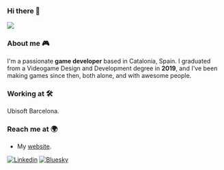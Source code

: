 ### Hi there 👋

![](https://github-readme-stats-ten-wine.vercel.app/api?username=guillemsc&count_private=true&theme=tokyonight&show_icons=true)

### About me :video_game:

I'm a passionate **game developer** based in Catalonia, Spain. I graduated from a Videogame Design and Development degree in **2019**, and I've been making games since then, both alone, and with awesome people.  

### Working at 🛠️
Ubisoft Barcelona.

### Reach me at 🌍

- My [website](https://sites.google.com/view/guillemsc).

[![Linkedin](https://img.shields.io/badge/linkedin-%230077B5.svg?style=for-the-badge&logo=linkedin&logoColor=white)](https://www.linkedin.com/in/guillemsc/)
[![Bluesky](https://img.shields.io/badge/Bluesky-0285FF?style=for-the-badge&logo=Bluesky&logoColor=white)](https://bsky.app/profile/guillemsc.bsky.social)
